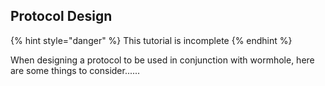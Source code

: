 Protocol Design
---------------

{% hint style="danger" %}
This tutorial is incomplete
{% endhint %}

When designing a protocol to be used in conjunction with wormhole, here are some things to consider......